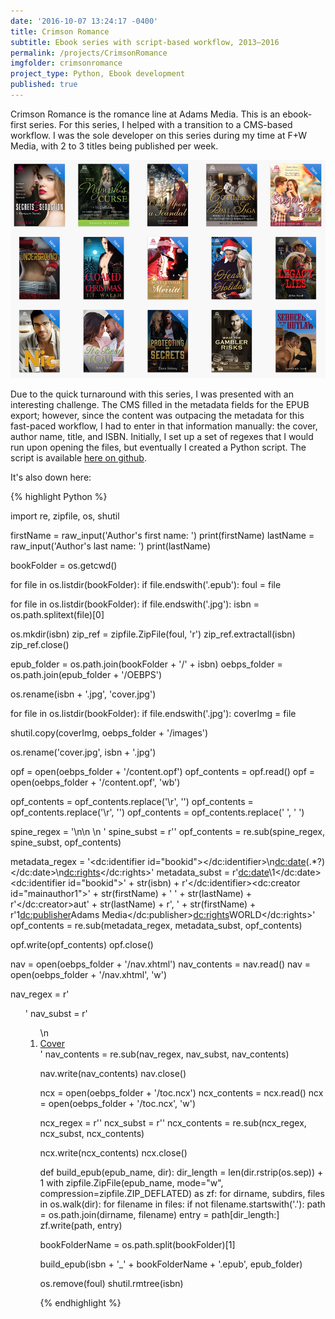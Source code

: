 ```yaml
---
date: '2016-10-07 13:24:17 -0400'
title: Crimson Romance
subtitle: Ebook series with script-based workflow, 2013–2016
permalink: /projects/CrimsonRomance
imgfolder: crimsonromance
project_type: Python, Ebook development
published: true
---
```

Crimson Romance is the romance line at Adams Media. This is an ebook-first series. For this series, I helped with a transition to a CMS-based workflow. I was the sole developer on this series during my time at F+W Media, with 2 to 3 titles being published per week.

![Library of Crimson Romance ebooks](../../img/crimsonromance/1-library.jpg)

Due to the quick turnaround with this series, I was presented with an interesting challenge. The CMS filled in the metadata fields for the EPUB export; however, since the content was outpacing the metadata for this fast-paced workflow, I had to enter in that information manually: the cover, author name, title, and ISBN. Initially, I set up a set of regexes that I would run upon opening the files, but eventually I created a Python script. The script is available [here on github](https://github.com/francofaa/RomanceEPUBCleanup). 

It's also down here:

{% highlight Python %}

import re, zipfile, os, shutil

firstName = raw_input('Author\'s first name: ')
print(firstName)
lastName = raw_input('Author\'s last name: ')
print(lastName)

bookFolder = os.getcwd()

for file in os.listdir(bookFolder):
	if file.endswith('.epub'):
		foul = file

for file in os.listdir(bookFolder):
	if file.endswith('.jpg'):
		isbn = os.path.splitext(file)[0]

os.mkdir(isbn)
zip_ref = zipfile.ZipFile(foul, 'r')
zip_ref.extractall(isbn)
zip_ref.close()

epub_folder = os.path.join(bookFolder + '/' + isbn)
oebps_folder = os.path.join(epub_folder + '/OEBPS')

os.rename(isbn + '.jpg', 'cover.jpg')

for file in os.listdir(bookFolder):
	if file.endswith('.jpg'):
		coverImg = file

shutil.copy(coverImg, oebps_folder + '/images')

os.rename('cover.jpg', isbn + '.jpg')

opf = open(oebps_folder + '/content.opf')
opf_contents = opf.read()
opf = open(oebps_folder + '/content.opf', 'wb')

opf_contents = opf_contents.replace('\r', '')
opf_contents = opf_contents.replace('\r', '')
opf_contents = opf_contents.replace('  ', ' ')

spine_regex = '<spine toc="ncx" page-progression-direction="ltr">\n<itemref idref="toc" />\n <itemref idref="(.*?)" />\n <itemref idref="(.*?)" />'
spine_subst = r'<spine toc="ncx" page-progression-direction="ltr"><itemref idref="cover" linear="yes" /><itemref idref="\1" /><itemref idref="\2" /><itemref idref="newsletter" /><itemref idref="toc" />'
opf_contents = re.sub(spine_regex, spine_subst, opf_contents)

metadata_regex = '<dc:identifier id="bookid"></dc:identifier>\n<dc:date>(.*?)</dc:date>\n<dc:rights></dc:rights>'
metadata_subst = r'<dc:date>\1</dc:date><dc:identifier id="bookid">' + str(isbn) + r'</dc:identifier><dc:creator id="mainauthor1">' + str(firstName) + ' ' + str(lastName) + r'</dc:creator><meta refines="#mainauthor1" property="role" scheme="marc:relators">aut</meta><meta refines="#mainauthor1" property="file-as">' + str(lastName) + r', ' + str(firstName) + r'</meta><meta refines="#mainauthor1" property="display-seq">1</meta><dc:publisher>Adams Media</dc:publisher><dc:rights>WORLD</dc:rights>'
opf_contents = re.sub(metadata_regex, metadata_subst, opf_contents)

opf.write(opf_contents)
opf.close()

nav = open(oebps_folder + '/nav.xhtml')
nav_contents = nav.read()
nav = open(oebps_folder + '/nav.xhtml', 'w')

nav_regex = r'<ol class="epub_landmarks" epub:type="list">'
nav_subst = r'<ol class="epub_landmarks" epub:type="list">\n<li><a epub:type="cover" href="cover.xhtml">Cover</a></li>'
nav_contents = re.sub(nav_regex, nav_subst, nav_contents)

nav.write(nav_contents)
nav.close()

ncx = open(oebps_folder + '/toc.ncx')
ncx_contents = ncx.read()
ncx = open(oebps_folder + '/toc.ncx', 'w')

ncx_regex = r'<meta name="dtb:uid" content="" />'
ncx_subst = r'<meta name="dtb:uid" content="' + str(isbn) + r'" />'
ncx_contents = re.sub(ncx_regex, ncx_subst, ncx_contents)

ncx.write(ncx_contents)
ncx.close()

def build_epub(epub_name, dir):
	dir_length = len(dir.rstrip(os.sep)) + 1
	with zipfile.ZipFile(epub_name, mode="w", compression=zipfile.ZIP_DEFLATED) as zf:
		for dirname, subdirs, files in os.walk(dir):
			for filename in files:
				if not filename.startswith('.'):
					path = os.path.join(dirname, filename)
					entry = path[dir_length:]
					zf.write(path, entry)

bookFolderName = os.path.split(bookFolder)[1]

build_epub(isbn + '_' + bookFolderName + '.epub', epub_folder)

os.remove(foul)
shutil.rmtree(isbn)

{% endhighlight %}
